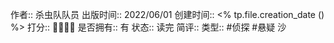 
作者:: 杀虫队队员
出版时间:: 2022/06/01
创建时间:: <% tp.file.creation_date () %>
打分:: 💛💛💛💛
是否拥有:: 有
状态:: 读完
简评:: 
类型:: #侦探 #悬疑
沙